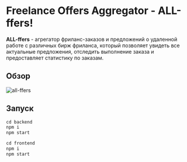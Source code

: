 # Freelance Offers Aggregator - ALL-ffers!

**ALL-ffers** - агрегатор фриланс-заказов и предложений о удаленной работе с различных бирж фриланса, который позволяет увидеть все актуальные предложения, отследить выполнение заказа и предоставляет статистику по заказам.

## Обзор
![all-ffers](https://github.com/re-mark/freelance-offers-aggregator/blob/master/readme-assets/frellance.gif)

## Запуск
```js
cd backend
npm i
npm start

cd frontend
npm i
npm start
```

